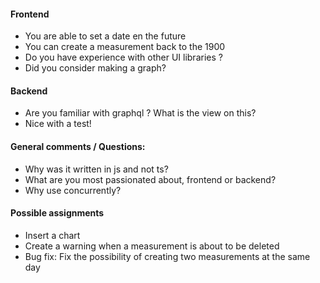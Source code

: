 #### Frontend 
- You are able to set a date en the future
- You can create a measurement back to the 1900
- Do you have experience with other UI libraries ?
- Did you consider making a graph?

#### Backend 
- Are you familiar with graphql ? What is the view on this? 
- Nice with a test! 

#### General comments / Questions: 
- Why was it written in js and not ts?
- What are you most passionated about, frontend or backend? 
- Why use concurrently?

#### Possible assignments 
- Insert a chart 
- Create a warning when a measurement is about to be deleted 
- Bug fix: Fix the possibility of creating two measurements at the same day 
